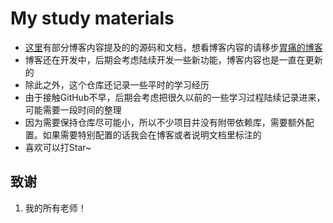 # My study materials

* [这里](https://github.com/primetong/LearningCollectionOfWitt)有部分博客内容提及的的源码和文档，想看博客内容的请移步[胃痛的博客](https://primetong.github.io/)
* 博客还在开发中，后期会考虑陆续开发一些新功能，博客内容也是一直在更新的
* 除此之外，这个仓库还记录一些平时的学习经历
* 由于接触GitHub不早，后期会考虑把很久以前的一些学习过程陆续记录进来，可能需要一段时间的整理
* 因为需要保持仓库尽可能小，所以不少项目并没有附带依赖库，需要额外配置。如果需要特别配置的话我会在博客或者说明文档里标注的
* 喜欢可以打Star~

## 致谢

1. 我的所有老师！